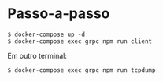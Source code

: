 # Passo-a-passo

    $ docker-compose up -d
    $ docker-compose exec grpc npm run client

Em outro terminal:

    $ docker-compose exec grpc npm run tcpdump
